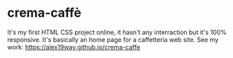 # crema-caffè
It's my first HTML CSS project online, it hasn't any interraction but it's 100% responsive.
It's basically an home page for a caffetteria web site.
See my work: https://alex19way.github.io/crema-caffe

